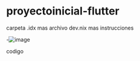 # proyectoinicial-flutter
carpeta .idx mas archivo dev.nix mas instrucciones


-![image](https://github.com/user-attachments/assets/a1b1653a-1707-4b82-a3be-9b35060b6797)

codigo

